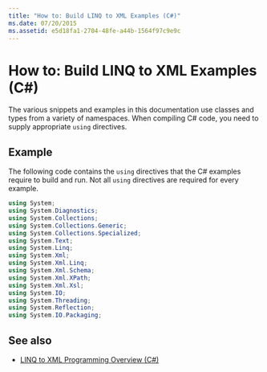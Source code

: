 ```yaml
---
title: "How to: Build LINQ to XML Examples (C#)"
ms.date: 07/20/2015
ms.assetid: e5d18fa1-2704-48fe-a44b-1564f97c9e9c
---
```

# How to: Build LINQ to XML Examples (C#)
The various snippets and examples in this documentation use classes and types from a variety of namespaces. When compiling C# code, you need to supply appropriate `using` directives.  
  
## Example  
 The following code contains the `using` directives that the C# examples require to build and run. Not all `using` directives are required for every example.  
  
```csharp  
using System;  
using System.Diagnostics;  
using System.Collections;  
using System.Collections.Generic;  
using System.Collections.Specialized;  
using System.Text;  
using System.Linq;  
using System.Xml;  
using System.Xml.Linq;  
using System.Xml.Schema;  
using System.Xml.XPath;  
using System.Xml.Xsl;  
using System.IO;  
using System.Threading;  
using System.Reflection;  
using System.IO.Packaging;  
```  
  
## See also

- [LINQ to XML Programming Overview (C#)](../../../../csharp/programming-guide/concepts/linq/linq-to-xml-programming-overview.md)
